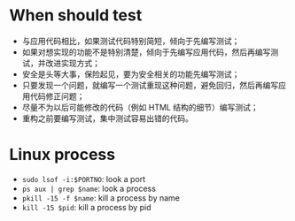 # When should test
* 与应用代码相比，如果测试代码特别简短，倾向于先编写测试；
* 如果对想实现的功能不是特别清楚，倾向于先编写应用代码，然后再编写测试，并改进实现方式；
* 安全是头等大事，保险起见，要为安全相关的功能先编写测试；
* 只要发现一个问题，就编写一个测试重现这种问题，避免回归，然后再编写应用代码修正问题；
* 尽量不为以后可能修改的代码（例如 HTML 结构的细节）编写测试；
* 重构之前要编写测试，集中测试容易出错的代码。

# Linux process
* `sudo lsof -i:$PORTNO`: look a port
* `ps aux | grep $name`: look a process
* `pkill -15 -f $name`: kill a process by name
* `kill -15 $pid`: kill a process by pid
